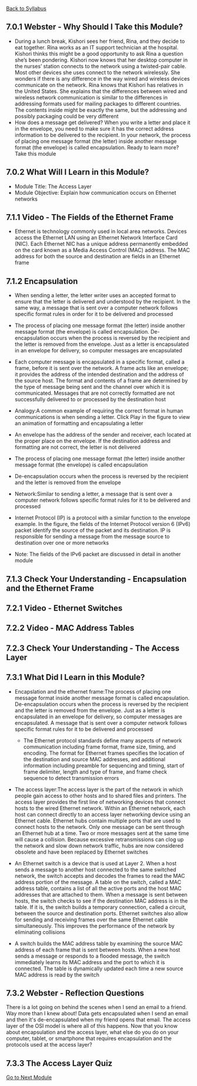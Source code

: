[Back to Syllabus](./README.md#course-syllabus)

## 7.0.1 Webster - Why Should I Take this Module?

- During a lunch break, Kishori sees her friend, Rina, and they decide to eat together. Rina works as an IT support technician at the hospital. Kishori thinks this might be a good opportunity to ask Rina a question she’s been pondering. Kishori now knows that her desktop computer in the nurses’ station connects to the network using a twisted-pair cable. Most other devices she uses connect to the network wirelessly. She wonders if there is any difference in the way wired and wireless devices communicate on the network. Rina knows that Kishori has relatives in the United States. She explains that the differences between wired and wireless network communication is similar to the differences in addressing formats used for mailing packages to different countries. The contents inside might be exactly the same, but the addressing and possibly packaging could be very different
- How does a message get delivered? When you write a letter and place it in the envelope, you need to make sure it has the correct address information to be delivered to the recipient. In your network, the process of placing one message format (the letter) inside another message format (the envelope) is called encapsulation. Ready to learn more? Take this module

## 7.0.2 What Will I Learn in this Module?

- Module Title: The Access Layer
- Module Objective: Explain how communication occurs on Ethernet networks

## 7.1.1 Video - The Fields of the Ethernet Frame

- Ethernet is technology commonly used in local area networks. Devices access the Ethernet LAN using an Ethernet Network Interface Card (NIC). Each Ethernet NIC has a unique address permanently embedded on the card known as a Media Access Control (MAC) address. The MAC address for both the source and destination are fields in an Ethernet frame

## 7.1.2 Encapsulation

- When sending a letter, the letter writer uses an accepted format to ensure that the letter is delivered and understood by the recipient. In the same way, a message that is sent over a computer network follows specific format rules in order for it to be delivered and processed
- The process of placing one message format (the letter) inside another message format (the envelope) is called encapsulation. De-encapsulation occurs when the process is reversed by the recipient and the letter is removed from the envelope. Just as a letter is encapsulated in an envelope for delivery, so computer messages are encapsulated
- Each computer message is encapsulated in a specific format, called a frame, before it is sent over the network. A frame acts like an envelope; it provides the address of the intended destination and the address of the source host. The format and contents of a frame are determined by the type of message being sent and the channel over which it is communicated. Messages that are not correctly formatted are not successfully delivered to or processed by the destination host

- Analogy:A common example of requiring the correct format in human communications is when sending a letter. Click Play in the figure to view an animation of formatting and encapsulating a letter
- An envelope has the address of the sender and receiver, each located at the proper place on the envelope. If the destination address and formatting are not correct, the letter is not delivered
- The process of placing one message format (the letter) inside another message format (the envelope) is called encapsulation
- De-encapsulation occurs when the process is reversed by the recipient and the letter is removed from the envelope

- Network:Similar to sending a letter, a message that is sent over a computer network follows specific format rules for it to be delivered and processed

- Internet Protocol (IP) is a protocol with a similar function to the envelope example. In the figure, the fields of the Internet Protocol version 6 (IPv6) packet identify the source of the packet and its destination. IP is responsible for sending a message from the message source to destination over one or more networks
- Note: The fields of the IPv6 packet are discussed in detail in another module

## 7.1.3 Check Your Understanding - Encapsulation and the Ethernet Frame

## 7.2.1 Video - Ethernet Switches

## 7.2.2 Video - MAC Address Tables

## 7.2.3 Check Your Understanding - The Access Layer

## 7.3.1 What Did I Learn in this Module?

- Encapslation and the ethernet frame:The process of placing one message format inside another message format is called encapsulation. De-encapsulation occurs when the process is reversed by the recipient and the letter is removed from the envelope. Just as a letter is encapsulated in an envelope for delivery, so computer messages are encapsulated. A message that is sent over a computer network follows specific format rules for it to be delivered and processed
    - The Ethernet protocol standards define many aspects of network communication including frame format, frame size, timing, and encoding. The format for Ethernet frames specifies the location of the destination and source MAC addresses, and additional information including preamble for sequencing and timing, start of frame delimiter, length and type of frame, and frame check sequence to detect transmission errors

- The access layer:The access layer is the part of the network in which people gain access to other hosts and to shared files and printers. The access layer provides the first line of networking devices that connect hosts to the wired Ethernet network. Within an Ethernet network, each host can connect directly to an access layer networking device using an Ethernet cable. Ethernet hubs contain multiple ports that are used to connect hosts to the network. Only one message can be sent through an Ethernet hub at a time. Two or more messages sent at the same time will cause a collision. Because excessive retransmissions can clog up the network and slow down network traffic, hubs are now considered obsolete and have been replaced by Ethernet switches

- An Ethernet switch is a device that is used at Layer 2. When a host sends a message to another host connected to the same switched network, the switch accepts and decodes the frames to read the MAC address portion of the message. A table on the switch, called a MAC address table, contains a list of all the active ports and the host MAC addresses that are attached to them. When a message is sent between hosts, the switch checks to see if the destination MAC address is in the table. If it is, the switch builds a temporary connection, called a circuit, between the source and destination ports. Ethernet switches also allow for sending and receiving frames over the same Ethernet cable simultaneously. This improves the performance of the network by eliminating collisions

- A switch builds the MAC address table by examining the source MAC address of each frame that is sent between hosts. When a new host sends a message or responds to a flooded message, the switch immediately learns its MAC address and the port to which it is connected. The table is dynamically updated each time a new source MAC address is read by the switch

## 7.3.2 Webster - Reflection Questions

There is a lot going on behind the scenes when I send an email to a friend. Way more than I knew about! Data gets encapsulated when I send an email and then it's de-encapsulated when my friend opens that email. The access layer of the OSI model is where all of this happens. Now that you know about encapsulation and the access layer, what else do you do on your computer, tablet, or smartphone that requires encapsulation and the protocols used at the access layer?

## 7.3.3 The Access Layer Quiz

[Go to Next Module](./)

